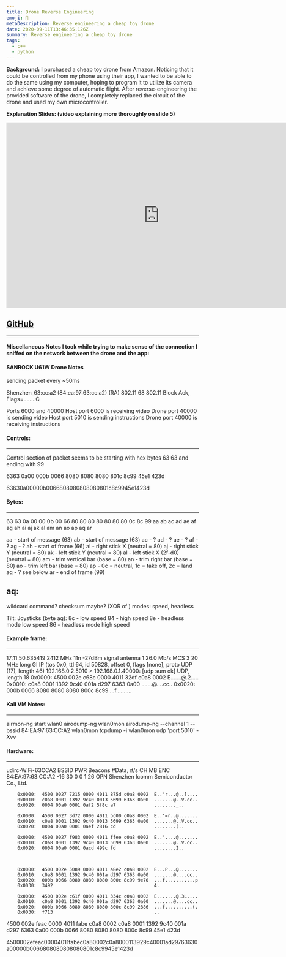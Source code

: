 ```yaml
---
title: Drone Reverse Engineering
emoji: 🚁
metaDescription: Reverse engineering a cheap toy drone
date: 2020-09-11T13:46:35.126Z
summary: Reverse engineering a cheap toy drone
tags:
  - c++
  - python
---
```

**Background:** I purchased a cheap toy drone from Amazon. Noticing that it could be controlled from my phone using their app, I wanted to be able to do the same using my computer, hoping to program it to utilize its camera and achieve some degree of automatic flight. After reverse-engineering the provided software of the drone, I completely replaced the circuit of the drone and used my own microcontroller.

**Explanation Slides: (video explaining more thoroughly on slide 5)**
<iframe src="https://uillinoisedu-my.sharepoint.com/personal/shivvt2_illinois_edu/_layouts/15/Doc.aspx?sourcedoc={bfc2788b-2210-40f9-99f3-e4bb550c93ec}&amp;action=embedview&amp;wdAr=1.7777777777777777" width="800" height="485" frameborder="0"></iframe>

## [GitHub](https://github.com/shiv213/U61W-reverse-engineering)

---

#### Miscellaneous Notes I took while trying to make sense of the connection I sniffed on the network between the drone and the app:

#### SANROCK U61W Drone Notes
sending packet every ~50ms

Shenzhen_63:cc:a2 (84:ea:97:63:cc:a2) (RA)	802.11	68	802.11 Block Ack, Flags=........C

Ports 6000 and 40000
Host port 6000 is receiving video
Drone port 40000 is sending video
Host port 5010 is sending instructions
Drone port 40000 is receiving instructions

#### Controls:
---
Control section of packet seems to be starting with hex bytes 63 63 and ending with 99


6363 0a00 000b 0066 8080 8080 8080 801c 8c99 45e1 423d

63630a00000b0066808080808080801c8c9945e1423d



#### Bytes:
---
63 63 0a 00 00 0b 00 66 80 80 80 80 80 80 80 0c 8c 99
aa ab ac ad ae af ag ah ai aj ak al am an ao ap aq ar

aa - start of message (63)
ab - start of message (63)
ac - ?
ad - ?
ae - ?
af - ?
ag - ?
ah - start of frame (66)
ai - right stick X (neutral = 80)
aj - right stick Y (neutral = 80)
ak - left stick Y (neutral = 80)
al - left stick X (2f-d0) (neutral = 80)
am - trim vertical bar (base = 80)
an - trim right bar (base = 80)
ao - trim left bar (base = 80)
ap - 0c = neutral, 1c = take off, 2c = land
aq - ? see below
ar - end of frame (99)


aq:
---
wildcard command? 
checksum maybe? (XOR of ) 
modes: speed, headless

Tilt:
Joysticks (byte aq):
8c - low speed
84 - high speed
8e - headless mode low speed
86 - headless mode high speed



#### Example frame:
---
17:11:50.635419 2412 MHz 11n -27dBm signal antenna 1 26.0 Mb/s MCS 3 20 MHz long GI IP (tos 0x0, ttl 64, id 50828, offset 0, flags [none], proto UDP (17), length 46) 
    192.168.0.2.5010 > 192.168.0.1.40000: [udp sum ok] UDP, length 18
        0x0000:  4500 002e c68c 0000 4011 32df c0a8 0002  E.......@.2.....
        0x0010:  c0a8 0001 1392 9c40 001a d297 6363 0a00  .......@....cc..
        0x0020:  000b 0066 8080 8080 8080 800c 8c99       ...f.......... 



#### Kali VM Notes:
---


airmon-ng start wlan0
airodump-ng wlan0mon
airodump-ng --channel 1 --bssid 84:EA:97:63:CC:A2 wlan0mon
tcpdump -i wlan0mon udp 'port 5010' -Xvv



#### Hardware:
---
udirc-WiFi-63CCA2
BSSID              PWR  Beacons    #Data, #/s  CH   MB   ENC
84:EA:97:63:CC:A2  -16       30        0    0   1   26   OPN
Shenzhen Icomm Semiconductor Co., Ltd.


        0x0000:  4500 0027 7215 0000 4011 875d c0a8 0002  E..'r...@..]....                                                                                                                                                                 
        0x0010:  c0a8 0001 1392 9c40 0013 5699 6363 0a00  .......@..V.cc..                                                                                                                                                                 
        0x0020:  0004 00a0 0001 0af2 5f8c a7              ........_..                                                                                                                                                                      

        0x0000:  4500 0027 3d72 0000 4011 bc00 c0a8 0002  E..'=r..@.......                                                                                                                                                                 
        0x0010:  c0a8 0001 1392 9c40 0013 5699 6363 0a00  .......@..V.cc..                                                                                                                                                                 
        0x0020:  0004 00a0 0001 0aef 2816 cd              ........(..                                                                                                                                                                      

        0x0000:  4500 0027 f983 0000 4011 ffee c0a8 0002  E..'....@.......                                                                                                                                                                 
        0x0010:  c0a8 0001 1392 9c40 0013 5699 6363 0a00  .......@..V.cc..                                                                                                                                                                 
        0x0020:  0004 00a0 0001 0acd 499c fd              ........I..            



		0x0000:  4500 002e 5089 0000 4011 a8e2 c0a8 0002  E...P...@.......                                                                                                                                                                 
        0x0010:  c0a8 0001 1392 9c40 001a d297 6363 0a00  .......@....cc..                                                                                                                                                                 
        0x0020:  000b 0066 8080 8080 8080 800c 8c99 9e70  ...f...........p                                                                                                                                                                 
        0x0030:  3492                                     4.                                                                                                                                                                               

        0x0000:  4500 002e c61f 0000 4011 334c c0a8 0002  E.......@.3L....                                                                                                                                                                 
        0x0010:  c0a8 0001 1392 9c40 001a d297 6363 0a00  .......@....cc..                                                                                                                                                                 
        0x0020:  000b 0066 8080 8080 8080 800c 8c99 2886  ...f..........(.                                                                                                                                                                 
        0x0030:  f713                                     ..                                                                                                                                                                               

4500 002e feac 0000 4011 fabe c0a8 0002 c0a8 0001 1392 9c40 001a d297 6363 0a00 000b 0066 8080 8080 8080 800c 8c99 45e1 423d

4500002efeac00004011fabec0a80002c0a8000113929c40001ad29763630a00000b0066808080808080801c8c9945e1423d
